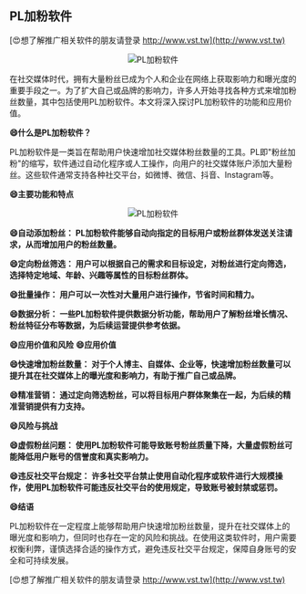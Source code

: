 ## **PL加粉软件**

[😍想了解推广相关软件的朋友请登录 http://www.vst.tw](http://www.vst.tw)

 <center><img src="https://vst.tw/MP4/tuiguang/png/4.png" alt="PL加粉软件"></center>

在社交媒体时代，拥有大量粉丝已成为个人和企业在网络上获取影响力和曝光度的重要手段之一。为了扩大自己或品牌的影响力，许多人开始寻找各种方式来增加粉丝数量，其中包括使用PL加粉软件。本文将深入探讨PL加粉软件的功能和应用价值。

**😄什么是PL加粉软件？**

PL加粉软件是一类旨在帮助用户快速增加社交媒体粉丝数量的工具。PL即"粉丝加粉"的缩写，软件通过自动化程序或人工操作，向用户的社交媒体账户添加大量粉丝。这些软件通常支持各种社交平台，如微博、微信、抖音、Instagram等。

**😄主要功能和特点**

 <center><img src="https://vst.tw/MP4/tuiguang/png/1.png" alt="PL加粉软件"></center>

**😄自动添加粉丝： PL加粉软件能够自动向指定的目标用户或粉丝群体发送关注请求，从而增加用户的粉丝数量。**

**😄定向粉丝筛选： 用户可以根据自己的需求和目标设定，对粉丝进行定向筛选，选择特定地域、年龄、兴趣等属性的目标粉丝群体。**

**😄批量操作： 用户可以一次性对大量用户进行操作，节省时间和精力。**

**😄数据分析： 一些PL加粉软件提供数据分析功能，帮助用户了解粉丝增长情况、粉丝特征分布等数据，为后续运营提供参考依据。**

**😄应用价值和风险**
**😄应用价值**

**😄快速增加粉丝数量： 对于个人博主、自媒体、企业等，快速增加粉丝数量可以提升其在社交媒体上的曝光度和影响力，有助于推广自己或品牌。**

**😄精准营销： 通过定向筛选粉丝，可以将目标用户群体聚集在一起，为后续的精准营销提供有力支持。**

**😄风险与挑战**

**😄虚假粉丝问题： 使用PL加粉软件可能导致账号粉丝质量下降，大量虚假粉丝可能降低用户账号的信誉度和真实影响力。**

**😄违反社交平台规定： 许多社交平台禁止使用自动化程序或软件进行大规模操作，使用PL加粉软件可能违反社交平台的使用规定，导致账号被封禁或惩罚。**

**😄结语**

PL加粉软件在一定程度上能够帮助用户快速增加粉丝数量，提升在社交媒体上的曝光度和影响力，但同时也存在一定的风险和挑战。在使用这类软件时，用户需要权衡利弊，谨慎选择合适的操作方式，避免违反社交平台规定，保障自身账号的安全和可持续发展。

[😍想了解推广相关软件的朋友请登录 http://www.vst.tw](http://www.vst.tw)



